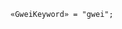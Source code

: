<!-- This file is generated automatically by infrastructure scripts. Please don't edit by hand. -->

```{ .ebnf .slang-ebnf #GweiKeyword }
«GweiKeyword» = "gwei";
```
